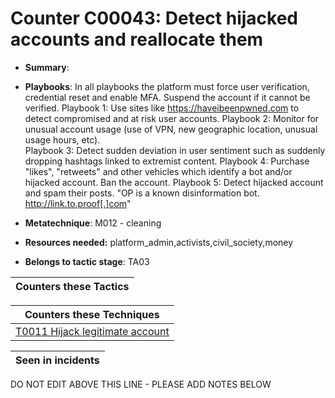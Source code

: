 # Counter C00043: Detect hijacked accounts and reallocate them 

* **Summary**: 

* **Playbooks**: In all playbooks the platform must force user verification, credential reset and enable MFA. Suspend the account if it cannot be verified.
Playbook 1: Use sites like https://haveibeenpwned.com to detect compromised and at risk user accounts. 
Playbook 2: Monitor for unusual account usage (use of VPN, new geographic location, unusual usage hours, etc).  
Playbook 3: Detect sudden deviation in user sentiment such as suddenly dropping hashtags linked to extremist content.
Playbook 4: Purchase "likes", "retweets" and other vehicles which identify a bot and/or hijacked account. Ban the account.
Playbook 5: Detect hijacked account and spam their posts. "OP is a known disinformation bot. http://link.to.proof[.]com"

* **Metatechnique**: M012 - cleaning

* **Resources needed:** platform_admin,activists,civil_society,money

* **Belongs to tactic stage**: TA03


| Counters these Tactics |
| ---------------------- |



| Counters these Techniques |
| ------------------------- |
| [T0011 Hijack legitimate account](../techniques/T0011.md) |



| Seen in incidents |
| ----------------- |


DO NOT EDIT ABOVE THIS LINE - PLEASE ADD NOTES BELOW